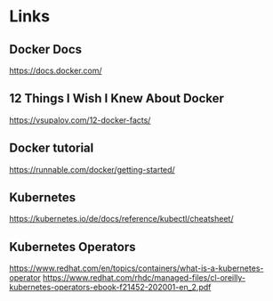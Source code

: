 
# Links

## Docker Docs
https://docs.docker.com/

## 12 Things I Wish I Knew About Docker
https://vsupalov.com/12-docker-facts/

## Docker tutorial
https://runnable.com/docker/getting-started/

## Kubernetes
https://kubernetes.io/de/docs/reference/kubectl/cheatsheet/

## Kubernetes Operators
https://www.redhat.com/en/topics/containers/what-is-a-kubernetes-operator
https://www.redhat.com/rhdc/managed-files/cl-oreilly-kubernetes-operators-ebook-f21452-202001-en_2.pdf

<!--stackedit_data:
eyJoaXN0b3J5IjpbLTI5MzM5NTgxNiwxOTc4MzQyOTI0XX0=
-->